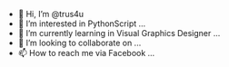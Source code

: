 - 👋 Hi, I’m @trus4u
- 👀 I’m interested in PythonScript  ...
- 🌱 I’m currently learning in Visual Graphics Designer ...
- 💞️ I’m looking to collaborate on ...
- 📫 How to reach me via Facebook ...

<!---
trus4u/trus4u is a ✨ special ✨ repository because its `README.md` (this file) appears on your GitHub profile.
You can click the Preview link to take a look at your changes.
--->
